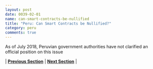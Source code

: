 ```yaml
---
layout: post
date: 0039-02-01
name: can-smart-contracts-be-nullified
title: "Peru: Can Smart Contracts be Nullified?"
category: peru
comments: true
---
```


As of July 2018, Peruvian government authorities have not clarified an official position on this issue

| **[Previous Section](https://neo-project.github.io/global-blockchain-compliance-hub//peru/peru-dispute-resolution.html)** | **[Next Section]( https://neo-project.github.io/global-blockchain-compliance-hub//peru/peru-suggested-readings.html)** |
